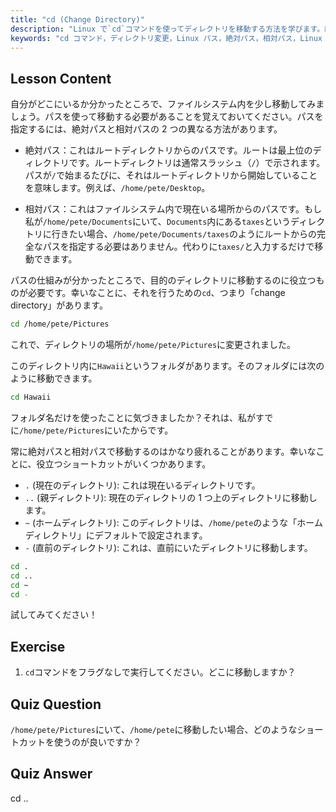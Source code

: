 ```yaml
---
title: "cd (Change Directory)"
description: "Linux で`cd`コマンドを使ってディレクトリを移動する方法を学びます。絶対パス、相対パス、便利なショートカットを理解しましょう。Linux の学習を始めましょう！"
keywords: "cd コマンド，ディレクトリ変更，Linux パス，絶対パス，相対パス，Linux チュートリアル，初心者 Linux, Linux ナビゲーション"
---
```


## Lesson Content

自分がどこにいるか分かったところで、ファイルシステム内を少し移動してみましょう。パスを使って移動する必要があることを覚えておいてください。パスを指定するには、絶対パスと相対パスの 2 つの異なる方法があります。

- 絶対パス：これはルートディレクトリからのパスです。ルートは最上位のディレクトリです。ルートディレクトリは通常スラッシュ（`/`）で示されます。パスが`/`で始まるたびに、それはルートディレクトリから開始していることを意味します。例えば、`/home/pete/Desktop`。

- 相対パス：これはファイルシステム内で現在いる場所からのパスです。もし私が`/home/pete/Documents`にいて、`Documents`内にある`taxes`というディレクトリに行きたい場合、`/home/pete/Documents/taxes`のようにルートからの完全なパスを指定する必要はありません。代わりに`taxes/`と入力するだけで移動できます。

パスの仕組みが分かったところで、目的のディレクトリに移動するのに役立つものが必要です。幸いなことに、それを行うための`cd`、つまり「change directory」があります。

```bash
cd /home/pete/Pictures
```

これで、ディレクトリの場所が`/home/pete/Pictures`に変更されました。

このディレクトリ内に`Hawaii`というフォルダがあります。そのフォルダには次のように移動できます。

```bash
cd Hawaii
```

フォルダ名だけを使ったことに気づきましたか？それは、私がすでに`/home/pete/Pictures`にいたからです。

常に絶対パスと相対パスで移動するのはかなり疲れることがあります。幸いなことに、役立つショートカットがいくつかあります。

- `.` (現在のディレクトリ): これは現在いるディレクトリです。
- `..` (親ディレクトリ): 現在のディレクトリの 1 つ上のディレクトリに移動します。
- `~` (ホームディレクトリ): このディレクトリは、`/home/pete`のような「ホームディレクトリ」にデフォルトで設定されます。
- `-` (直前のディレクトリ): これは、直前にいたディレクトリに移動します。

```bash
cd .
cd ..
cd ~
cd -
```

試してみてください！

## Exercise

1. `cd`コマンドをフラグなしで実行してください。どこに移動しますか？

## Quiz Question

`/home/pete/Pictures`にいて、`/home/pete`に移動したい場合、どのようなショートカットを使うのが良いですか？

## Quiz Answer

cd ..
